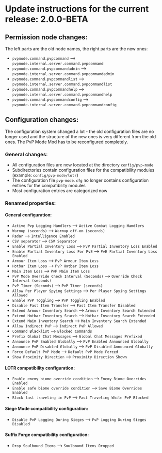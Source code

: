 # Update instructions for the current release: 2.0.0-BETA

## Permission node changes:
The left parts are the old node names, the right parts are the new ones:
* `pvpmode.command.pvpcommand` --> `pvpmode.internal.server.command.pvpcommand`
* `pvpmode.command.pvpcommandadmin` --> `pvpmode.internal.server.command.pvpcommandadmin`
* `pvpmode.command.pvpcommandlist` --> `pvpmode.internal.server.command.pvpcommandlist`
* `pvpmode.command.pvpcommandhelp` --> `pvpmode.internal.server.command.pvpcommandhelp`
* `pvpmode.command.pvpcommandconfig` --> `pvpmode.internal.server.command.pvpcommandconfig`

## Configuration changes:
The configuration system changed a lot - the old configuration files are no longer used and the structure of the new ones is very different from the old ones. The PvP Mode Mod has to be reconfigured completely.

### General changes:
* All configuration files are now located at the directory `config/pvp-mode`
* Subdirectories contain configuration files for the compatibility modules (example: `config/pvp-mode/lotr`)
* The configuration file `pvp-mode.cfg` no longer contains configuration entries for the compatibility modules
* Most configuration entries are categorized now

### Renamed properties:
#### General configuration:
* `Active Pvp Logging Handlers` --> `Active Combat Logging Handlers`
* `Warmup (seconds)` --> `Warmup off-on (seconds)`
* `Radar` --> `Intelligence Enabled`
* `CSV separator` --> `CSV Separator`
* `Enable Partial Inventory Loss` --> `PvP Partial Inventory Loss Enabled`
* `Enable Partial Inventory Loss For PvE` --> `PvE Partial Inventory Loss Enabled`
* `Armour Item Loss` --> `PvP Armour Item Loss`
* `Hotbar Item Loss` --> `PvP Hotbar Item Loss`
* `Main Item Loss` --> `PvP Main Item Loss`
* `PvP Mode Override Check Interval (Seconds)` --> `Override Check Interval (seconds)`
* `PvP Timer (Seconds)` --> `PvP Timer (seconds)`
* `Allow Per Player Spying Settings` --> `Per Player Spying Settings Allowed`
* `Enable PvP Toggling` --> `PvP Toggling Enabled`
* `Disable Fast Item Transfer` --> `Fast Item Transfer Disabled`
* `Extend Armour Inventory Search` --> `Armour Inventory Search Extended`
* `Extend Hotbar Inventory Search` --> `Hotbar Inventory Search Extended`
* `Extend Main Inventory Search` --> `Main Inventory Search Extended`
* `Allow Indirect PvP` --> `Indirect PvP Allowed`
* `Command Blacklist` --> `Blocked Commands`
* `Prefix Global Chat Messages` --> `Global Chat Messages Prefixed`
* `Announce PvP Enabled Globally` --> `PvP Enabled Announced Globally`
* `Announce PvP Disabled Globally` --> `PvP Disabled Announced Globally`
* `Force Default PvP Mode` --> `Default PvP Mode Forced`
* `Show Proximity Direction` --> `Proximity Direction Shown`

#### LOTR compatibility configuration:
* `Enable enemy biome override condition` --> `Enemy Biome Overrides Enabled`
* `Enable safe biome override condition` --> `Save Biome Overrides Enabled`
* `Block fast traveling in PvP` --> `Fast Traveling While PvP Blocked`

#### Siege Mode compatibility configuration:
* `Disable PvP Logging During Sieges` --> `PvP Logging During Sieges Disabled`

#### Suffix Forge compatibility configuration:
* `Drop Soulbound Items` --> `Soulbound Items Dropped`